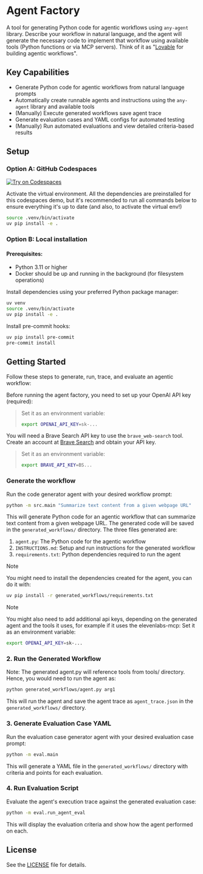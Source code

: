 # Agent Factory
A tool for generating Python code for agentic workflows using `any-agent` library. Describe your workflow in natural language, and the agent will generate the necessary code to implement that workflow using available tools (Python functions or via MCP servers). Think of it as "[Lovable](https://lovable.dev/) for building agentic workflows".

## Key Capabilities

- Generate Python code for agentic workflows from natural language prompts
- Automatically create runnable agents and instructions using the `any-agent` library and available tools
- (Manually) Execute generated workflows save agent trace
- Generate evaluation cases and YAML configs for automated testing
- (Manually) Run automated evaluations and view detailed criteria-based results

## Setup

### Option A: GitHub Codespaces

[![Try on Codespaces](https://github.com/codespaces/badge.svg)](https://github.com/codespaces/new?hide_repo_select=true&ref=main&repo=984695018&skip_quickstart=true&machine=standardLinux32gb&geo=EuropeWest&devcontainer_path=.devcontainer%2Fdevcontainer.json)


Activate the virtual environment. All the dependencies are preinstalled for this codespaces demo, but it's recommended to run all commands below to ensure everything it's up to date (and also, to activate the virtual env!)
```bash
source .venv/bin/activate
uv pip install -e .
```
### Option B: Local installation

#### Prerequisites: 
- Python 3.11 or higher
- Docker should be up and running in the background (for filesystem operations)

Install dependencies using your preferred Python package manager:
```bash
uv venv
source .venv/bin/activate
uv pip install -e .
```

Install pre-commit hooks:
```bash
uv pip install pre-commit
pre-commit install
```

## Getting Started
Follow these steps to generate, run, trace, and evaluate an agentic workflow:

Before running the agent factory, you need to set up your OpenAI API key (required):
> Set it as an environment variable:
> ```bash
> export OPENAI_API_KEY=sk-...
> ```
You will need a Brave Search API key to use the `brave_web-search` tool. Create an account at [Brave Search](https://brave.com/search/api/) and obtain your API key.
> Set it as an environment variable:
> ```bash
> export BRAVE_API_KEY=BS...
> ```


### Generate the workflow 
Run the code generator agent with your desired workflow prompt:
```bash
python -m src.main "Summarize text content from a given webpage URL"
```

This will generate Python code for an agentic workflow that can summarize text content from a given webpage URL. The generated code will be saved in the `generated_workflows/` directory.  The three files generated are:

1. `agent.py`: The Python code for the agentic workflow
2. `INSTRUCTIONS.md`: Setup and run instructions for the generated workflow
3. `requirements.txt`: Python dependencies required to run the agent

> [!NOTE]
> You might need to install the dependencies created for the agent, you can do it with:
>
> ```bash
> uv pip install -r generated_workflows/requirements.txt
> ```

> [!NOTE]
> You might also need to add additional api keys, depending on the generated agent and the tools it uses, for example if it uses the elevenlabs-mcp:
> Set it as an environment variable:
> ```bash
> export OPENAI_API_KEY=sk-...
> ```

### 2. Run the Generated Workflow
Note: The generated agent.py will reference tools from tools/ directory. Hence, you would need to run the agent as:
```bash
python generated_workflows/agent.py arg1
```
This will run the agent and save the agent trace as `agent_trace.json` in the `generated_workflows/` directory.

### 3. Generate Evaluation Case YAML
Run the evaluation case generator agent with your desired evaluation case prompt:
```bash
python -m eval.main
```

This will generate a YAML file in the `generated_workflows/` directory with criteria and points for each evaluation.

### 4. Run Evaluation Script
Evaluate the agent's execution trace against the generated evaluation case:
```bash
python -m eval.run_agent_eval
```
This will display the evaluation criteria and show how the agent performed on each.



## License

See the [LICENSE](LICENSE) file for details.
